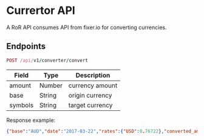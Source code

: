 # Currertor API

A RoR API consumes API from fixer.io for converting currencies.

## Endpoints

```ruby
POST /api/v1/converter/convert
```

|Field   |Type         |Description                  |
|--------|-------------|-----------------------------|
|amount  |Number       |currency amount              |
|base    |String       |origin currency              |
|symbols |String       |target currency              |

Response example:

```json
{"base":"AUD","date":"2017-03-22","rates":{"USD":0.76722},"converted_amount":306.88800000000003}
```

